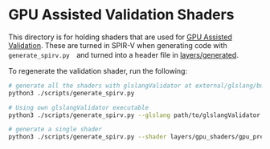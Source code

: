 # GPU Assisted Validation Shaders

This directory is for holding shaders that are used for [GPU Assisted Validation](../../docs/gpu_validation.md). These are turned in SPIR-V when generating code with `generate_spirv.py`　and turned into a header file in [layers/generated](../generated/).

To regenerate the validation shader, run the following:

```bash
# generate all the shaders with glslangValidator at external/glslang/build/install/bin/glslangValidator
python3 ./scripts/generate_spirv.py

# Using own glslangValidator executable
python3 ./scripts/generate_spirv.py --glslang path/to/glslangValidator

# generate a single shader
python3 ./scripts/generate_spirv.py --shader layers/gpu_shaders/gpu_pre_draw.vert
```